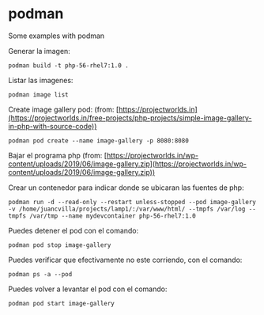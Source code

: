 # podman
Some examples with podman

Generar la imagen:

```podman build -t php-56-rhel7:1.0 .```

Listar las imagenes:

```podman image list```

Create image gallery pod: (from: [https://projectworlds.in](https://projectworlds.in/free-projects/php-projects/simple-image-gallery-in-php-with-source-code))

```podman pod create --name image-gallery -p 8080:8080```

Bajar el programa php (from: [https://projectworlds.in/wp-content/uploads/2019/06/image-gallery.zip](https://projectworlds.in/wp-content/uploads/2019/06/image-gallery.zip))

Crear un contenedor para indicar donde se ubicaran las fuentes de php:

```podman run -d --read-only --restart unless-stopped --pod image-gallery -v /home/juancvilla/projects/lamp1/:/var/www/html/ --tmpfs /var/log --tmpfs /var/tmp --name mydevcontainer php-56-rhel7:1.0```

Puedes detener el pod con el comando:

```podman pod stop image-gallery```

Puedes verificar que efectivamente no este corriendo, con el comando:

```podman ps -a --pod```

Puedes volver a levantar el pod con el comando:

```podman pod start image-gallery```







